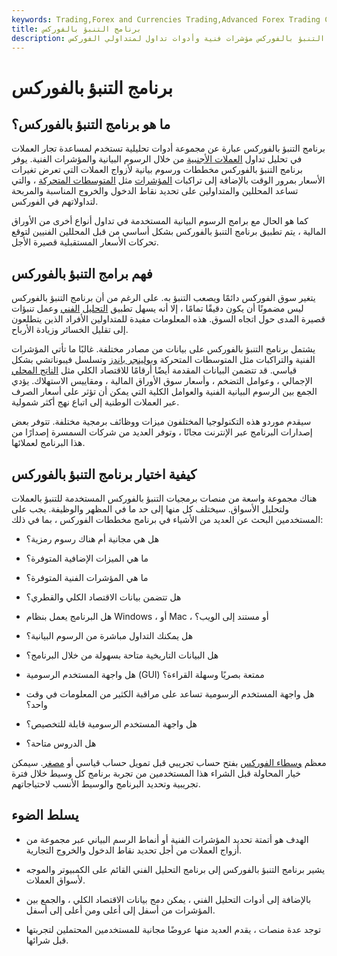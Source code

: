 ```yaml
---
keywords: Trading,Forex and Currencies Trading,Advanced Forex Trading Concepts,Advanced Concepts
title: برنامج التنبؤ بالفوركس
description: يوفر برنامج التنبؤ بالفوركس مؤشرات فنية وأدوات تداول لمتداولي الفوركس.
---
```


# برنامج التنبؤ بالفوركس
## ما هو برنامج التنبؤ بالفوركس؟

برنامج التنبؤ بالفوركس عبارة عن مجموعة أدوات تحليلية تستخدم لمساعدة تجار العملات في تحليل تداول [العملات الأجنبية](/foreign-exchange) من خلال الرسوم البيانية والمؤشرات الفنية. يوفر برنامج التنبؤ بالفوركس مخططات ورسوم بيانية لأزواج العملات التي تعرض تغيرات الأسعار بمرور الوقت بالإضافة إلى تراكبات [المؤشرات](/technicalindicator) مثل [المتوسطات المتحركة](/movingaverage) ، والتي تساعد المحللين والمتداولين على تحديد نقاط الدخول والخروج المناسبة والمربحة لتداولاتهم في الفوركس.

كما هو الحال مع برامج الرسوم البيانية المستخدمة في تداول أنواع أخرى من الأوراق المالية ، يتم تطبيق برنامج التنبؤ بالفوركس بشكل أساسي من قبل المحللين الفنيين لتوقع تحركات الأسعار المستقبلية قصيرة الأجل.

## فهم برامج التنبؤ بالفوركس

يتغير سوق الفوركس دائمًا ويصعب التنبؤ به. على الرغم من أن برنامج التنبؤ بالفوركس ليس مضمونًا أن يكون دقيقًا تمامًا ، إلا أنه يسهل تطبيق [التحليل](/technicalanalysis) [الفني](/technicalanalysis) وعمل تنبؤات قصيرة المدى حول اتجاه السوق. هذه المعلومات مفيدة للمتداولين الأفراد الذين يتطلعون إلى تقليل الخسائر وزيادة الأرباح.

يشتمل برنامج التنبؤ بالفوركس على بيانات من مصادر مختلفة. غالبًا ما تأتي المؤشرات الفنية والتراكبات مثل المتوسطات المتحركة [وبولينجر باندز](/bollingerbands) وتسلسل فيبوناتشي بشكل قياسي. قد تتضمن البيانات المقدمة أيضًا أرقامًا للاقتصاد الكلي مثل [الناتج المحلي](/gdp) الإجمالي ، وعوامل التضخم ، وأسعار سوق الأوراق المالية ، ومقاييس الاستهلاك. يؤدي الجمع بين الرسوم البيانية الفنية والعوامل الكلية التي يمكن أن تؤثر على أسعار الصرف عبر العملات الوطنية إلى اتباع نهج أكثر شمولية.

سيقدم موردو هذه التكنولوجيا المختلفون ميزات ووظائف برمجية مختلفة. تتوفر بعض إصدارات البرنامج عبر الإنترنت مجانًا ، وتوفر العديد من شركات السمسرة إصدارًا من هذا البرنامج لعملائها.

## كيفية اختيار برنامج التنبؤ بالفوركس

هناك مجموعة واسعة من منصات برمجيات التنبؤ بالفوركس المستخدمة للتنبؤ بالعملات ولتحليل الأسواق. سيختلف كل منها إلى حد ما في المظهر والوظيفة. يجب على المستخدمين البحث عن العديد من الأشياء في برنامج مخططات الفوركس ، بما في ذلك:

- هل هي مجانية أم هناك رسوم رمزية؟

- ما هي الميزات الإضافية المتوفرة؟

- ما هي المؤشرات الفنية المتوفرة؟

- هل تتضمن بيانات الاقتصاد الكلي والقطري؟

- هل البرنامج يعمل بنظام Windows ، أو Mac ، أو مستند إلى الويب؟

- هل يمكنك التداول مباشرة من الرسوم البيانية؟

- هل البيانات التاريخية متاحة بسهولة من خلال البرنامج؟

- هل واجهة المستخدم الرسومية (GUI) ممتعة بصريًا وسهلة القراءة؟

- هل واجهة المستخدم الرسومية تساعد على مراقبة الكثير من المعلومات في وقت واحد؟

- هل واجهة المستخدم الرسومية قابلة للتخصيص؟

- هل الدروس متاحة؟

معظم [وسطاء الفوركس](/currency-trading-forex-brokers) بفتح حساب تجريبي قبل تمويل حساب قياسي أو [مصغر](/forex-mini-account). سيمكن خيار المحاولة قبل الشراء هذا المستخدمين من تجربة برنامج كل وسيط خلال فترة تجريبية وتحديد البرنامج والوسيط الأنسب لاحتياجاتهم.

## يسلط الضوء

- الهدف هو أتمتة تحديد المؤشرات الفنية أو أنماط الرسم البياني عبر مجموعة من أزواج العملات من أجل تحديد نقاط الدخول والخروج التجارية.

- يشير برنامج التنبؤ بالفوركس إلى برنامج التحليل الفني القائم على الكمبيوتر والموجه لأسواق العملات.

- بالإضافة إلى أدوات التحليل الفني ، يمكن دمج بيانات الاقتصاد الكلي ، والجمع بين المؤشرات من أسفل إلى أعلى ومن أعلى إلى أسفل.

- توجد عدة منصات ، يقدم العديد منها عروضًا مجانية للمستخدمين المحتملين لتجربتها قبل شرائها.

